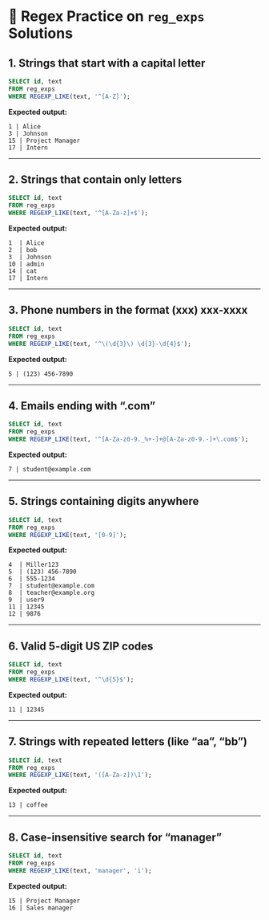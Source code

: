 # 📘 Regex Practice on `reg_exps` Solutions

## 1. Strings that start with a capital letter

```sql
SELECT id, text
FROM reg_exps
WHERE REGEXP_LIKE(text, '^[A-Z]');
```

**Expected output:**

```
1 | Alice
3 | Johnson
15 | Project Manager
17 | Intern
```

---

## 2. Strings that contain only letters

```sql
SELECT id, text
FROM reg_exps
WHERE REGEXP_LIKE(text, '^[A-Za-z]+$');
```

**Expected output:**

```
1  | Alice
2  | bob
3  | Johnson
10 | admin
14 | cat
17 | Intern
```

---

## 3. Phone numbers in the format (xxx) xxx-xxxx

```sql
SELECT id, text
FROM reg_exps
WHERE REGEXP_LIKE(text, '^\(\d{3}\) \d{3}-\d{4}$');
```

**Expected output:**

```
5 | (123) 456-7890
```

---

## 4. Emails ending with “.com”

```sql
SELECT id, text
FROM reg_exps
WHERE REGEXP_LIKE(text, '^[A-Za-z0-9._%+-]+@[A-Za-z0-9.-]+\.com$');
```

**Expected output:**

```
7 | student@example.com
```

---

## 5. Strings containing digits anywhere

```sql
SELECT id, text
FROM reg_exps
WHERE REGEXP_LIKE(text, '[0-9]');
```

**Expected output:**

```
4  | Miller123
5  | (123) 456-7890
6  | 555-1234
7  | student@example.com
8  | teacher@example.org
9  | user9
11 | 12345
12 | 9876
```

---

## 6. Valid 5-digit US ZIP codes

```sql
SELECT id, text
FROM reg_exps
WHERE REGEXP_LIKE(text, '^\d{5}$');
```

**Expected output:**

```
11 | 12345
```

---

## 7. Strings with repeated letters (like “aa”, “bb”)

```sql
SELECT id, text
FROM reg_exps
WHERE REGEXP_LIKE(text, '([A-Za-z])\1');
```

**Expected output:**

```
13 | coffee
```

---

## 8. Case-insensitive search for “manager”

```sql
SELECT id, text
FROM reg_exps
WHERE REGEXP_LIKE(text, 'manager', 'i');
```

**Expected output:**

```
15 | Project Manager
16 | Sales manager
```
